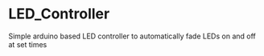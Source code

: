 # LED_Controller
Simple arduino based LED controller to automatically fade LEDs on and off at set times
